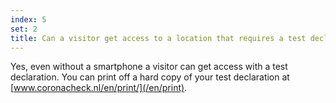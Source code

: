 ```yaml
---
index: 5
set: 2
title: Can a visitor get access to a location that requires a test declaration if they don’t own a smartphone?
---
```

Yes, even without a smartphone a visitor can get access with a test declaration. You can print off a hard copy of your test declaration at [www.coronacheck.nl/en/print/](/en/print).

